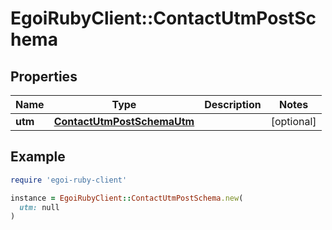 # EgoiRubyClient::ContactUtmPostSchema

## Properties

| Name | Type | Description | Notes |
| ---- | ---- | ----------- | ----- |
| **utm** | [**ContactUtmPostSchemaUtm**](ContactUtmPostSchemaUtm.md) |  | [optional] |

## Example

```ruby
require 'egoi-ruby-client'

instance = EgoiRubyClient::ContactUtmPostSchema.new(
  utm: null
)
```

